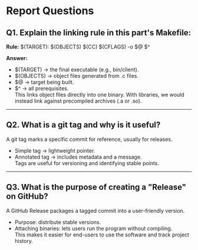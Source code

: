 # Report Questions

## Q1. Explain the linking rule in this part's Makefile:  
**Rule:**
$(TARGET): $(OBJECTS)
	$(CC) $(CFLAGS) -o $@ $^

**Answer:**  
- $(TARGET) → the final executable (e.g., bin/client).  
- $(OBJECTS) → object files generated from .c files.  
- $@ → target being built.  
- $^ → all prerequisites.  
This links object files directly into one binary. With libraries, we would instead link against precompiled archives (.a or .so).

---

## Q2. What is a git tag and why is it useful?  
A git tag marks a specific commit for reference, usually for releases.  
- Simple tag → lightweight pointer.  
- Annotated tag → includes metadata and a message.  
Tags are useful for versioning and identifying stable points.

---

## Q3. What is the purpose of creating a "Release" on GitHub?  
A GitHub Release packages a tagged commit into a user-friendly version.  
- Purpose: distribute stable versions.  
- Attaching binaries: lets users run the program without compiling.  
This makes it easier for end-users to use the software and track project history.
